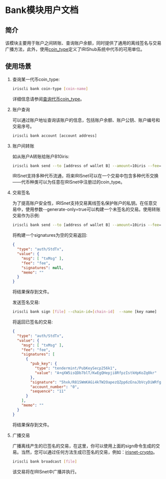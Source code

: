 # Bank模块用户文档

## 简介 
该模块主要用于账户之间转账、查询账户余额，同时提供了通用的离线签名与交易广播方法，此外，使用[coin_type](./basic-concepts/coin-type.md)定义了IRIShub系统中代币的可用单位。

## 使用场景

1. 查询某一代币coin_type:
    ```bash
    iriscli bank coin-type [coin-name]
    ```
    详细信息请参阅[查询代币coin_type](./basic-concepts/coin-type.md#查询代币coin_type)。

2. 账户查询

    可以通过账户地址查询该账户的信息，包括账户余额、账户公钥、账户编号和交易序号。
    ```bash
    iriscli bank account [account address]
    ```

3. 账户间转账

    如从账户A转账给账户B10iris:
    ```bash
    iriscli bank send --to [address of wallet B] --amount=10iris --fee=0.12iris --from=[key name of wallet A] --chain-id=[chain-id]
    ```
    IRISnet支持多种代币流通，将来IRISnet可以在一个交易中包含多种代币交换——代币种类可以为任意在IRISnet中注册过的coin_type。

4. 交易签名

    为了提高账户安全性，IRISnet支持交易离线签名保护账户的私钥。在任意交易中，使用参数--generate-only=true可以构建一个未签名的交易。使用转账交易作为示例:
    ```bash
    iriscli bank send --to [address of wallet B] --amount=10iris --fee=0.12iris --from=[key name of wallet A] --generate-only=true
    ```
    将构建一个signatures为空的交易返回:
    ```json
    {
      "type": "auth/StdTx",
      "value": {
        "msg": [ "txMsg" ],
        "fee": "fee",
        "signatures": null,
        "memo": ""
      }
    }
    ```
    将结果保存到文件。
    
    发送签名交易:
    ```bash
    iriscli bank sign [file] --chain-id=[chain-id]  --name [key name] 
    ```
    将返回已签名的交易:
    ```json
    {
      "type": "auth/StdTx",
      "value": {
        "msg": [ "txMsg" ],
        "fee": "fee",
        "signatures": [
          {
            "pub_key": {
              "type": "tendermint/PubKeySecp256k1",
              "value": "A+qXW5isQDb7blT/KwEgQHepji8RfpzIstkHpKoZq0kr"
            },
            "signature": "5hxk/R81SWmKAGi4kTW2OapezQZpp6zEnaJbVcyDiWRfgBm4Uejq8+CDk6uzk0aFSgAZzz06E014UkgGpelU7w==",
            "account_number": "0",
            "sequence": "11"
          }
        ],
        "memo": ""
      }
    }
    ```
    将结果保存到文件。
    
5. 广播交易

    广播离线产生的已签名的交易，在这里，你可以使用上面的sign命令生成的交易。当然，您可以通过任何方法生成已签名的交易，例如：[irisnet-crypto](https://github.com/irisnet/irisnet-crypto)。
    ```bash
    iriscli bank broadcast [file]
    ```
    该交易将在IRISnet中广播并执行。
     